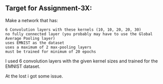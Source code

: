 
## Target for Assignment-3X:

Make a network that has:

    6 Convolution layers with these kernels (10, 10, 20, 20, 30)
    no fully connected layer (you probably may have to use the Global Average Pooling layer)
    uses EMNIST as the dataset
    uses a maximum of 2 max-pooling layers
    must be trained for minimum of 20 epochs

I used 6 convolution layers with the given kernel sizes and trained for the EMNIST dataset. 

At the lost i got some issue.
